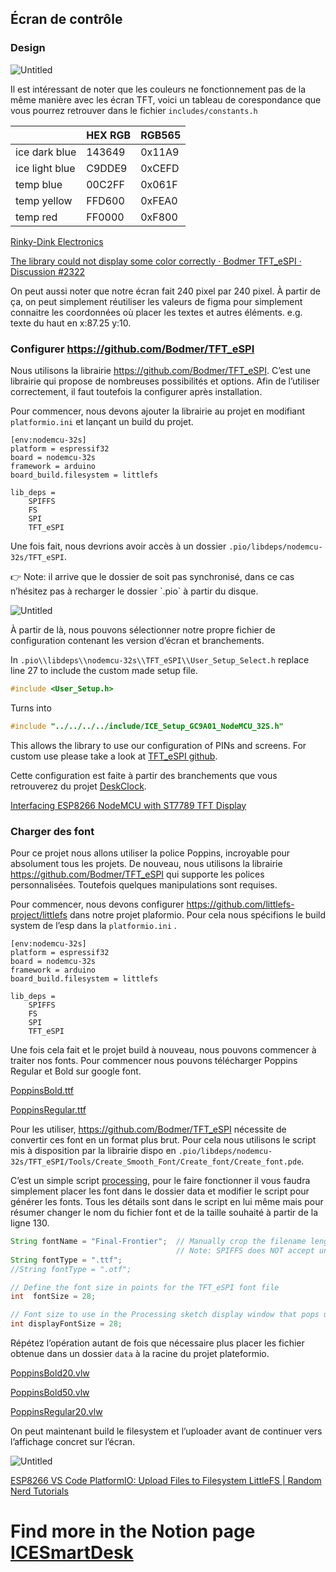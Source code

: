 ## Écran de contrôle

### Design

![Untitled](https://www.notion.so/image/https%3A%2F%2Fprod-files-secure.s3.us-west-2.amazonaws.com%2F9d871417-2fcd-46e1-b211-64eebd6f288f%2F89781444-d92a-4d79-87c2-ed388b8c4a0c%2FUntitled.png?table=block&id=4afeda0c-53f0-4784-8494-4ebc76c092d1&spaceId=9d871417-2fcd-46e1-b211-64eebd6f288f&width=2000&userId=90264d4b-b513-41ed-b099-40d3e25b3110&cache=v2)

Il est intéressant de noter que les couleurs ne fonctionnement pas de la même manière avec les écran TFT, voici un tableau de corespondance que vous pourrez retrouver dans le fichier `includes/constants.h`

|  | HEX RGB | RGB565 |
| --- | --- | --- |
| ice dark blue | 143649 | 0x11A9 |
| ice light blue | C9DDE9 | 0xCEFD |
| temp blue | 00C2FF | 0x061F |
| temp yellow | FFD600 | 0xFEA0 |
| temp red | FF0000 | 0xF800 |

[Rinky-Dink Electronics](http://www.rinkydinkelectronics.com/calc_rgb565.php)

[The library could not display some color correctly · Bodmer TFT_eSPI · Discussion #2322](https://github.com/Bodmer/TFT_eSPI/discussions/2322)

On peut aussi noter que notre écran fait 240 pixel par 240 pixel. À partir de ça, on peut simplement réutiliser les valeurs de figma pour simplement connaitre les coordonnées où placer les textes et autres éléments. e.g. texte du haut en x:87.25 y:10.

### Configurer https://github.com/Bodmer/TFT_eSPI

Nous utilisons la librairie https://github.com/Bodmer/TFT_eSPI. C’est une librairie qui propose de nombreuses possibilités et options. Afin de l’utiliser correctement, il faut toutefois la configurer après installation.

Pour commencer, nous devons ajouter la librairie au projet en modifiant `platformio.ini` et lançant un build du projet.

```
[env:nodemcu-32s]
platform = espressif32
board = nodemcu-32s
framework = arduino
board_build.filesystem = littlefs

lib_deps =
    SPIFFS
    FS
    SPI
    TFT_eSPI
```

Une fois fait, nous devrions avoir accès à un dossier `.pio/libdeps/nodemcu-32s/TFT_eSPI`.

<aside>
👉 Note: il arrive que le dossier de soit pas synchronisé, dans ce cas n’hésitez pas à recharger le dossier `.pio` à partir du disque.

![Untitled](https://www.notion.so/image/https%3A%2F%2Fprod-files-secure.s3.us-west-2.amazonaws.com%2F9d871417-2fcd-46e1-b211-64eebd6f288f%2F84392357-53f4-4279-b47a-29e49e51a39a%2FUntitled.png?table=block&id=1f395dbb-0973-47ba-99cf-0c23ddc1d6f6&spaceId=9d871417-2fcd-46e1-b211-64eebd6f288f&width=2000&userId=90264d4b-b513-41ed-b099-40d3e25b3110&cache=v2)

</aside>

À partir de là, nous pouvons sélectionner notre propre fichier de configuration contenant les version d’écran et branchements.

In `.pio\\libdeps\\nodemcu-32s\\TFT_eSPI\\User_Setup_Select.h` replace line 27 to include the custom made setup file.

```cpp
#include <User_Setup.h>

```

Turns into

```cpp
#include "../../../../include/ICE_Setup_GC9A01_NodeMCU_32S.h"
```

This allows the library to use our configuration of PINs and screens. For custom use please take a look at [TFT_eSPI github](https://github.com/Bodmer/TFT_eSPI).

Cette configuration est faite à partir des branchements que vous retrouverez du projet [DeskClock](https://www.notion.so/DeskClock-043bb707f59040c6bb3c084b1daeaa4a?pvs=21).

[Interfacing ESP8266 NodeMCU with ST7789 TFT Display](https://simple-circuit.com/esp8266-nodemcu-st7789-tft-ips-display/)

### Charger des font

Pour ce projet nous allons utiliser la police Poppins, incroyable pour absolument tous les projets. De nouveau, nous utilisons la librairie https://github.com/Bodmer/TFT_eSPI qui supporte les polices personnalisées. Toutefois quelques manipulations sont requises.

Pour commencer, nous devons configurer https://github.com/littlefs-project/littlefs dans notre projet plaformio. Pour cela nous spécifions le build system de l’esp dans la `platformio.ini` .

```
[env:nodemcu-32s]
platform = espressif32
board = nodemcu-32s
framework = arduino
board_build.filesystem = littlefs

lib_deps =
    SPIFFS
    FS
    SPI
    TFT_eSPI
```

Une fois cela fait et le projet build à nouveau, nous pouvons commencer à traiter nos fonts. Pour commencer nous pouvons télécharger Poppins Regular et Bold sur google font.

[PoppinsBold.ttf](https://prod-files-secure.s3.us-west-2.amazonaws.com/9d871417-2fcd-46e1-b211-64eebd6f288f/d65944fb-5b9d-458d-a38b-4a31640a7130/PoppinsBold.ttf)

[PoppinsRegular.ttf](https://prod-files-secure.s3.us-west-2.amazonaws.com/9d871417-2fcd-46e1-b211-64eebd6f288f/182fde29-3b01-4f9a-b5ed-1abb9cdff62a/PoppinsRegular.ttf)

Pour les utiliser, https://github.com/Bodmer/TFT_eSPI nécessite de convertir ces font en un format plus brut. Pour cela nous utilisons le script mis à disposition par la librairie dispo en `.pio/libdeps/nodemcu-32s/TFT_eSPI/Tools/Create_Smooth_Font/Create_font/Create_font.pde`.

C’est un simple script [processing](https://processing.org/), pour le faire fonctionner il vous faudra simplement placer les font dans le dossier data et modifier le script pour générer les fonts. Tous les détails sont dans le script en lui même mais pour résumer changer le nom du fichier font et de la taille souhaité à partir de la ligne 130.

```java
String fontName = "Final-Frontier";  // Manually crop the filename length later after creation if needed
                                     // Note: SPIFFS does NOT accept underscore in a filename!
String fontType = ".ttf";
//String fontType = ".otf";

// Define the font size in points for the TFT_eSPI font file
int  fontSize = 28;

// Font size to use in the Processing sketch display window that pops up (can be different to above)
int displayFontSize = 28;
```

Répétez l’opération autant de fois que nécessaire plus placer les fichier obtenue dans un dossier `data` à la racine du projet plateformio.

[PoppinsBold20.vlw](https://prod-files-secure.s3.us-west-2.amazonaws.com/9d871417-2fcd-46e1-b211-64eebd6f288f/10d6ab52-167f-46ca-8769-ea300d7c34ed/PoppinsBold20.vlw)

[PoppinsBold50.vlw](https://prod-files-secure.s3.us-west-2.amazonaws.com/9d871417-2fcd-46e1-b211-64eebd6f288f/1e893c88-00aa-4195-9ac4-c3209e9c9934/PoppinsBold50.vlw)

[PoppinsRegular20.vlw](https://prod-files-secure.s3.us-west-2.amazonaws.com/9d871417-2fcd-46e1-b211-64eebd6f288f/a327a204-b3ec-4a79-b030-539b73ca7876/PoppinsRegular20.vlw)

On peut maintenant build le filesystem et l’uploader avant de continuer vers l’affichage concret sur l’écran.

![Untitled](https://prod-files-secure.s3.us-west-2.amazonaws.com/9d871417-2fcd-46e1-b211-64eebd6f288f/aa56ec3d-0671-48ca-b522-9f7433ec3754/Untitled.png)

[ESP8266 VS Code PlatformIO: Upload Files to Filesystem LittleFS | Random Nerd Tutorials](https://randomnerdtutorials.com/esp8266-nodemcu-vs-code-platformio-littlefs/)

# Find more in the Notion page [ICESmartDesk](https://www.notion.so/ice-efrei/ICE-Smart-Desk-2e7f50113be043d7afbce4b6cf5c90bd?pvs=4)